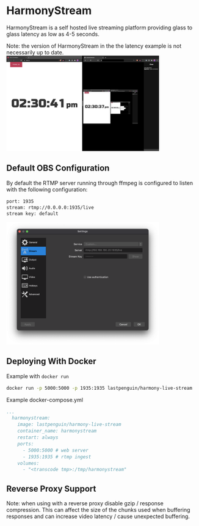 # HarmonyStream

HarmonyStream is a self hosted live streaming platform providing glass to glass latency as low as 4-5 seconds.

Note: the version of HarmonyStream in the the latency example is not necessarily up to date.
<img src="./docs/images/hs-latency.jpg" width="400px"/>

## Default OBS Configuration
By default the RTMP server running through ffmpeg is configured to listen with the following configuration:
```
port: 1935
stream: rtmp://0.0.0.0:1935/live
stream key: default 
```

<img src="./docs/images/obs-config.png" width="400px"/>

## Deploying With Docker
Example with `docker run`
```sh
docker run -p 5000:5000 -p 1935:1935 lastpenguin/harmony-live-stream
```

Example docker-compose.yml
```yaml
...
  harmonystream:
    image: lastpenguin/harmony-live-stream
    container_name: harmonystream
    restart: always
    ports:
      - 5000:5000 # web server
      - 1935:1935 # rtmp ingest
    volumes:
      - "<transcode tmp>:/tmp/harmonystream"
```

## Reverse Proxy Support

Note: when using with a reverse proxy disable gzip / response compression. This can affect the size of the chunks used when buffering responses and can increase video latency / cause unexpected buffering.

